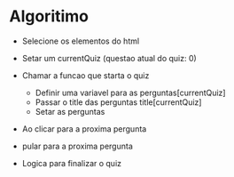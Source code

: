 # Algoritimo
- Selecione os elementos do html
- Setar um currentQuiz (questao atual do quiz: 0)
- Chamar a funcao que starta o quiz
   + Definir uma variavel para as perguntas[currentQuiz]
   + Passar o title das perguntas title[currentQuiz]
   + Setar as perguntas 

- Ao clicar para a proxima pergunta
 + pular para a proxima pergunta
 - Logica para finalizar o quiz